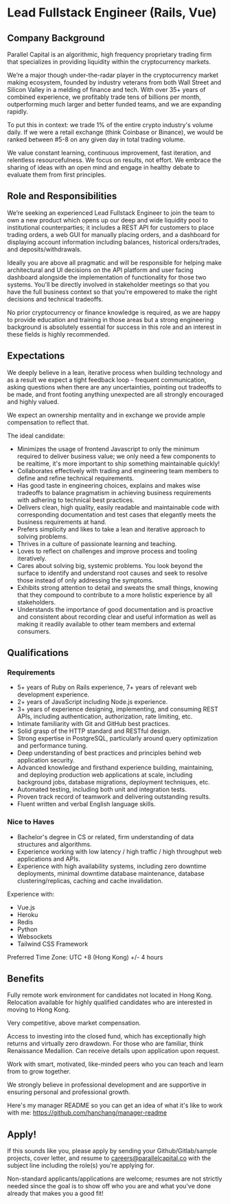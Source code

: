 # Lead Fullstack Engineer (Rails, Vue)

## Company Background
Parallel Capital is an algorithmic, high frequency proprietary trading firm that specializes in providing liquidity within the cryptocurrency markets.

We’re a major though under-the-radar player in the cryptocurrency market making ecosystem, founded by industry veterans from both Wall Street and Silicon Valley in a melding of finance and tech. With over 35+ years of combined experience, we profitably trade tens of billions per month, outperforming much larger and better funded teams, and we are expanding rapidly.

To put this in context: we trade 1% of the entire crypto industry's volume daily. If we were a retail exchange (think Coinbase or Binance), we would be ranked between #5-8 on any given day in total trading volume.

We value constant learning, continuous improvement, fast iteration, and relentless resourcefulness. We focus on results, not effort. We embrace the sharing of ideas with an open mind and engage in healthy debate to evaluate them from first principles.

## Role and Responsibilities

We’re seeking an experienced Lead Fullstack Engineer to join the team to own a new product which opens up our deep and wide liquidity pool to institutional counterparties; it includes a REST API for customers to place trading orders, a web GUI for manually placing orders, and a dashboard for displaying account information including balances, historical orders/trades, and deposits/withdrawals.

Ideally you are above all pragmatic and will be responsible for helping make architectural and UI decisions on the API platform and user facing dashboard alongside the implementation of functionality for those two systems. You'll be directly involved in stakeholder meetings so that you have the full business context so that you're empowered to make the right decisions and technical tradeoffs.

No prior cryptocurrency or finance knowledge is required, as we are happy to provide education and training in those areas but a strong engineering background is absolutely essential for success in this role and an interest in these fields is highly recommended.

## Expectations
We deeply believe in a lean, iterative process when building technology and as a result we expect a tight feedback loop - frequent communication, asking questions when there are any uncertainties, pointing out tradeoffs to be made, and front footing anything unexpected are all strongly encouraged and highly valued.

We expect an ownership mentality and in exchange we provide ample compensation to reflect that.

The ideal candidate:
* Minimizes the usage of frontend Javascript to only the minimum required to deliver business value; we only need a few components to be realtime, it's more important to ship something maintainable quickly!
* Collaborates effectively with trading and engineering team members to define and refine technical requirements.
* Has good taste in engineering choices, explains and makes wise tradeoffs to balance pragmatism in achieving business requirements with adhering to technical best practices.
* Delivers clean, high quality, easily readable and maintainable code with corresponding documentation and test cases that elegantly meets the business requirements at hand.
* Prefers simplicity and likes to take a lean and iterative approach to solving problems.
* Thrives in a culture of passionate learning and teaching.
* Loves to reflect on challenges and improve process and tooling iteratively.
* Cares about solving big, systemic problems. You look beyond the surface to identify and understand root causes and seek to resolve those instead of only addressing the symptoms.
* Exhibits strong attention to detail and sweats the small things, knowing that they compound to contribute to a more holistic experience by all stakeholders.
* Understands the importance of good documentation and is proactive and consistent about recording clear and useful information as well as making it readily available to other team members and external consumers.

## Qualifications

### Requirements
* 5+ years of Ruby on Rails experience, 7+ years of relevant web development experience.
* 2+ years of JavaScript including Node.js experience.
* 3+ years of experience designing, implementing, and consuming REST APIs, including authentication, authorization, rate limiting, etc.
* Intimate familiarity with Git and GitHub best practices.
* Solid grasp of the HTTP standard and RESTful design.
* Strong expertise in PostgreSQL, particularly around query optimization and performance tuning.
* Deep understanding of best practices and principles behind web application security.
* Advanced knowledge and firsthand experience building, maintaining, and deploying production web applications at scale, including background jobs, database migrations, deployment techniques, etc.
* Automated testing, including both unit and integration tests.
* Proven track record of teamwork and delivering outstanding results.
* Fluent written and verbal English language skills.

### Nice to Haves
* Bachelor's degree in CS or related, firm understanding of data structures and algorithms.
* Experience working with low latency / high traffic / high throughput web applications and APIs.
* Experience with high availability systems, including zero downtime deployments, minimal downtime database maintenance, database clustering/replicas, caching and cache invalidation.

Experience with:
* Vue.js
* Heroku
* Redis
* Python
* Websockets
* Tailwind CSS Framework

Preferred Time Zone: UTC +8 (Hong Kong) +/- 4 hours

## Benefits
Fully remote work environment for candidates not located in Hong Kong. Relocation available for highly qualified candidates who are interested in moving to Hong Kong.

Very competitive, above market compensation.

Access to investing into the closed fund, which has exceptionally high returns and virtually zero drawdown. For those who are familiar, think Renaissance Medallion. Can receive details upon application upon request.

Work with smart, motivated, like-minded peers who you can teach and learn from to grow together.

We strongly believe in professional development and are supportive in ensuring personal and professional growth.

Here's my manager README so you can get an idea of what it's like to work with me:
https://github.com/hanchang/manager-readme

## Apply!

If this sounds like you, please apply by sending your Github/Gitlab/sample projects, cover letter, and resume to careers@parallelcapital.co with the subject line including the role(s) you're applying for.

Non-standard applicants/applications are welcome; resumes are not strictly needed since the goal is to show off who you are and what you've done already that makes you a good fit!
